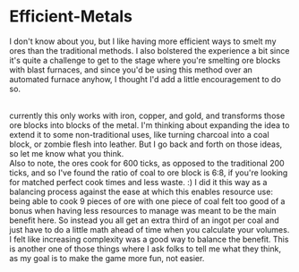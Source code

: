 # Efficient-Metals

I don't know about you, but I like having more efficient ways to smelt my ores than the traditional methods. I also bolstered the experience a bit since it's quite a challenge to get to the stage where you're smelting ore blocks with blast furnaces, and since you'd be using this method over an automated furnace anyhow, I thought I'd add a little encouragement to do so.<br><br>

currently this only works with iron, copper, and gold, and transforms those ore blocks into blocks of the metal. I'm thinking about expanding the idea to extend it to some non-traditional uses, like turning charcoal into a coal block, or zombie flesh into leather. But I go back and forth on those ideas, so let me know what you think.<br>
Also to note, the ores cook for 600 ticks, as opposed to the traditional 200 ticks, and so I've found the ratio of coal to ore block is 6:8, if you're looking for matched perfect cook times and less waste. :) I did it this way as a balancing process against the ease at which this enables resource use: being able to cook 9 pieces of ore with one piece of coal felt too good of a bonus when having less resources to manage was meant to be the main benefit here. So instead you all get an extra third of an ingot per coal and just have to do a little math ahead of time when you calculate your volumes. I felt like increasing complexity was a good way to balance the benefit. This is another one of those things where I ask folks to tell me what they think, as my goal is to make the game more fun, not easier.
